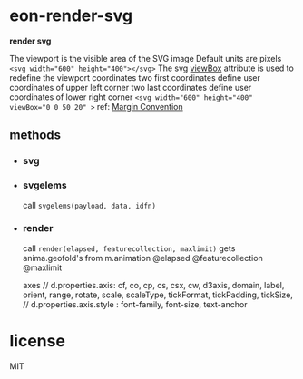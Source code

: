 # eon-render-svg 
**render svg** 
 
 The viewport is the visible area of the SVG image 
 Default units are pixels 
 `<svg width="600" height="400"></svg>` 
 The svg [viewBox](http://tutorials.jenkov.com/svg/svg-viewport-view-box.html) attribute is used to redefine the viewport coordinates 
 two first coordinates define user coordinates of upper left corner 
 two last coordinates define user coordinates of lower right corner 
 `<svg width="600" height="400" viewBox="0 0 50 20" >` 
ref: [Margin Convention](https://bl.ocks.org/mbostock/3019563) 
## methods 
* ### svg 
* ### svgelems 
     call `svgelems(payload, data, idfn)` 
* ### render 
     call `render(elapsed, featurecollection, maxlimit)` 
     gets anima.geofold's from m.animation 
  @elapsed 
  @featurecollection 
  @maxlimit
  
  axes
  // d.properties.axis: cf, co, cp, cs, csx, cw, d3axis, domain, label, orient, range, rotate, scale, scaleType, tickFormat, tickPadding, tickSize,
  // d.properties.axis.style :  font-family, font-size, text-anchor
  
   
# license 
MIT
